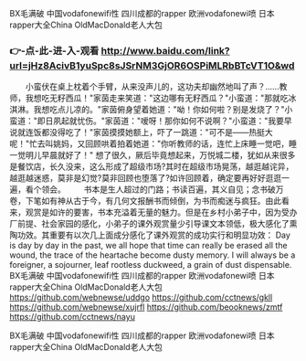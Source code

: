 
BX毛满破 中国vodafonewifi性 四川成都的rapper 欧洲vodafonewi喷 日本rapper大全China OldMacDonald老人大包 




### 👉-点-此-进-入-观看  http://www.baidu.com/link?url=jHz8AcivB1yuSpc8sJSrNM3GjOR6OSPiMLRbBTcVT1O&wd




　　小蛮伏在桌上枕着个手臂，从来没声儿的，这功夫却幽然地叫了声？……教师，我想吃无籽西瓜！"家茵走来笑道："这边哪有无籽西瓜？"小蛮道："那就吃冰淇淋。我想吃点儿凉的。"家茵俯身望着她道："呦！你如何啦？别是发烧了？"小蛮道："即日夙起就忧伤。"家茵道："嗳呀！那你如何不说啊？"小蛮道："我要早说就连饭都没得吃了！"家茵摸摸她额上，吓了一跳道："可不是——热挺大呢！"忙去叫姚妈，又回顾哄着拍着她道："你听教师的话，连忙上床睡一觉吧，睡一觉明儿早晨就好了！"
想了很久，厥后毕竟想起来，万悦城二楼，犹如从来很多是餐饮店，长久没来，这么形成了超级市场?其时在超级市场晃荡，越逛越诧异，越逛越迷惑，莫非是幻觉?莫非回顾也堕落了?如许回顾着，确定要再好好逛逛一遍，看个领会。
　　书本是生人超过的门路；书读百遍，其义自见；念书破万卷，下笔如有神从古于今，有几何文报酬书而倾倒，为书而痴迷与疯狂。由此看来，观赏是如许的要害，书本充溢着无量的魅力。但是在乡村小弟子中，因为受办厂前提、社会家园的感化，小弟子的课外观赏量少引导课文本领低，极大感化了熏陶功效。其重要有以次几上面成分感化了课外观赏的成功实行和明显功效：
Day is day by day in the past, we all hope that time can really be erased all the wound, the trace of the heartache become dusty memory.
I will always be a foreigner, a sojourner, leaf rootless duckweed, a grain of dust dispensable.
BX毛满破 中国vodafonewifi性 四川成都的rapper 欧洲vodafonewi喷 日本rapper大全China OldMacDonald老人大包  https://github.com/webnewse/uddgo
https://github.com/cctnews/gkll
https://github.com/webnewse/xujrfl
https://github.com/beooknews/zmtf
https://github.com/cctnews/nayu





BX毛满破 中国vodafonewifi性 四川成都的rapper 欧洲vodafonewi喷 日本rapper大全China OldMacDonald老人大包 
